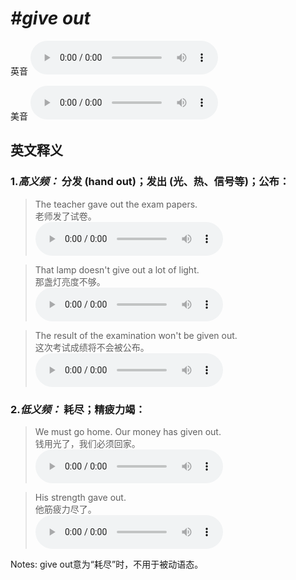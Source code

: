 # ***\#give out*** 
英音
<audio src="./media/give out1.aac" controls="controls"></audio>

美音
<audio src="./media/give out2.aac" controls="controls"></audio>



  

英文释义
---
### 1.*高义频：* **分发 (hand out)；发出 (光、热、信号等)；公布：**  

 > The teacher gave out the exam papers.  
 > 老师发了试卷。    
<audio src="./media/give-24.aac" controls="controls"></audio>

 > That lamp doesn't give out a lot of light.  
 > 那盏灯亮度不够。    
<audio src="./media/give-25.aac" controls="controls"></audio>

 > The result of the examination won't be given out.  
 > 这次考试成绩将不会被公布。    
<audio src="./media/give-26.aac" controls="controls"></audio>

### 2.*低义频：* **耗尽；精疲力竭：**  

 > We must go home. Our money has given out.  
 > 钱用光了，我们必须回家。    
<audio src="./media/give-27.aac" controls="controls"></audio>

 > His strength gave out.  
 > 他筋疲力尽了。    
<audio src="./media/give-28.aac" controls="controls"></audio>

Notes: give out意为“耗尽”时，不用于被动语态。  

